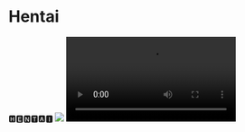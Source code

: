 # Hentai
🅷🅴🅽🆃🅰🅸
![](https://github.com/Fleaky12/Hentai/blob/21a961f05ecb202f2655d8f67183c00acce7482e/c2e17938b7ffca33e305e5447d6c8765.gif)
![](https://github.com/IlIlIlIllllIlllIlIIIIIllllIlllIl/Hentai/blob/main/f0c702d2c6623da43900855a35f3a4290ec599ef.mp4)
![]()
![]()
![]()
![]()
